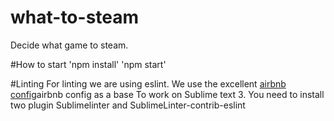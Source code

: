 # what-to-steam
Decide what game to steam.

#How to start
'npm install'
'npm start'

#Linting
For linting we are using eslint. We use the excellent [airbnb config](https://github.com/airbnb/javascript/tree/master/packages/eslint-config-airbnb)airbnb config as a base
To work on Sublime text 3. You need to install two plugin Sublimelinter and SublimeLinter-contrib-eslint

